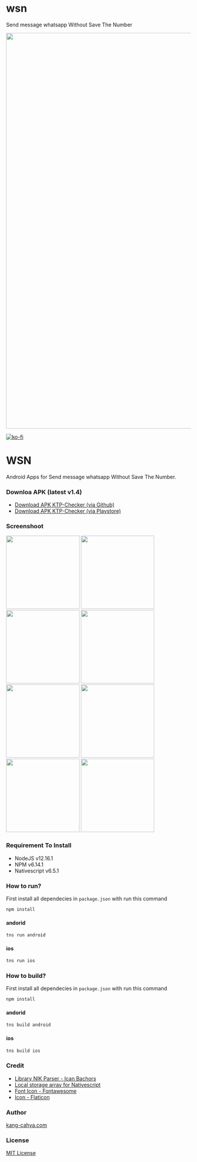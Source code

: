 # wsn
Send message whatsapp Without Save The Number


<link rel="shortcut icon" type="image/x-icon" href="https://github.com/dyazincahya/ktp-checker-android/raw/main/screenshot/icon.png">
<img src="https://github.com/dyazincahya/ktp-checker-android/raw/main/screenshot/banner.png" width="1080">

[![ko-fi](https://www.ko-fi.com/img/githubbutton_sm.svg)](https://ko-fi.com/K3K02WIPN)
# WSN
Android Apps for Send message whatsapp Without Save The Number.

### Downloa APK (latest v1.4)
- [Download APK KTP-Checker (via Github)](https://github.com/dyazincahya/ktp-checker-android/releases/download/v1.4/ktp-checker-v1.4.apk)
- [Download APK KTP-Checker (via Playstore)](https://play.google.com/store/apps/details?id=com.kang.cahya.KtpChecker)

### Screenshoot
<img src="https://github.com/dyazincahya/ktp-checker-android/raw/main/screenshot/1.png" width="200"> <img src="https://github.com/dyazincahya/ktp-checker-android/raw/main/screenshot/2.png" width="200"> <img src="https://github.com/dyazincahya/ktp-checker-android/raw/main/screenshot/3.png" width="200"> <img src="https://github.com/dyazincahya/ktp-checker-android/raw/main/screenshot/4.png" width="200"> <img src="https://github.com/dyazincahya/ktp-checker-android/raw/main/screenshot/5.png" width="200"> <img src="https://github.com/dyazincahya/ktp-checker-android/raw/main/screenshot/6.png" width="200"> <img src="https://github.com/dyazincahya/ktp-checker-android/raw/main/screenshot/7.png" width="200"> <img src="https://github.com/dyazincahya/ktp-checker-android/raw/main/screenshot/8.png" width="200">

### Requirement To Install
- NodeJS v12.16.1
- NPM v6.14.1
- Nativescript v6.5.1

### How to run?
First install all dependecies in ```package.json``` with run this command
``` bash
npm install
```
#### andorid
``` bash
tns run android
```
#### ios
``` bash
tns run ios
```

### How to build?
First install all dependecies in ```package.json``` with run this command
``` bash
npm install
```
#### andorid
``` bash
tns build android
```
#### ios
``` bash
tns build ios
```

### Credit
- [Library NIK Parser - Ican Bachors](https://github.com/bachors/nik_parse.js)
- [Local storage array for Nativescript](https://github.com/dyazincahya/local-storage-array-nativescript)
- [Font Icon - Fontawesome](https://fontawesome.com/)
- [Icon - Flaticon](https://www.flaticon.com/)

### Author
[kang-cahya.com](https://www.kang-cahya.com/)

### License 
[MIT License](https://github.com/dyazincahya/ktp-checker-android/blob/main/LICENSE)
